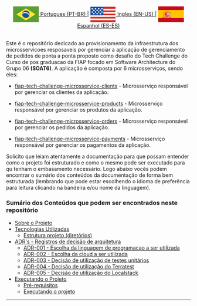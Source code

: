 <br>
<div align="center">
    <a href="./docs/readme/pt-br/sobre-o-projeto.md"><img align="center" alt="Gist" src="./docs/images/icons/flags/brazil-flag.svg"> Portugues (PT-BR) </a>|
    <a href="/"><img align="center" alt="Gist" src="./docs/images/icons/flags/usa-flag.svg"> Ingles (EN-US) </a>|
    <a href="/"><img align="center" alt="LinkedIn" src="./docs/images/icons/flags/spain-flag.svg"> Espanhol (ES-ES) </a>
</div>
<br>

Este é o repositório dedicado ao provisionamento da infraestrutura dos microsservicoes resposaveis por gerenciar a aplicação de gerenciamento de pedidos de ponta a ponta proposto como desafio do Tech Challenge do Curso de pos graduacao da FIAP focado em Software Architecture do Grupo 06 **(SOAT6)**. A aplicação é composta por 6 microsserviços, sendo eles:

- [fiap-tech-challenge-microsservice-clients](https://github.com/jhonywalkeer/fiap-tech-challenge-microsservice-clients) - Microsserviço responsável por gerenciar os clientes da aplicação.

- [fiap-tech-challenge-microsservice-products](https://github.com/jhonywalkeer/fiap-tech-challenge-microsservice-products) - Microsserviço responsável por gerenciar os produtos da aplicação.

- [fiap-tech-challenge-microsservice-orders](https://github.com/jhonywalkeer/fiap-tech-challenge-microsservice-orders) - Microsserviço responsável por gerenciar os pedidos da aplicação.

- [fiap-tech-challenge-microsservice-payments](https://github.com/jhonywalkeer/fiap-tech-challenge-microsservice-payments) - Microsserviço responsável por gerenciar os pagamentos da aplicação.

Solicito que leiam atentamente a documentação para que possam entender como o projeto foi estruturado e como o mesmo pode ser executado para qu tenham o embasamento necessário. Logo abaixo vocês podem encontrar o sumário dos conteúdos da documentação de forma bem estruturada (lembrando que pode estar escolhendo o idioma de preferência para leitura clicando na bandeira e/ou nome da linguagem).

### Sumário dos Conteúdos que podem ser encontrados neste repositório

- [Sobre o Projeto](./docs/readme/pt-br/sobre-o-projeto.md)
- [Tecnologias Utilizadas](./docs/readme/pt-br/tecnologias-utilizadas.md)
  - [Estrutura projeto (diretórios)](./docs/readme/pt-br/estrutura-projeto.md)
- [ADR's - Registros de decisão de arquitetura](./docs/readme/pt-br/registros-de-decisao-de-arquitetura.md)
  - [ADR-001 - Escolha da linguagem de programacao a ser utilizada]()
  - [ADR-002 - Escolha da cloud a ser utilizada]()
  - [ADR-003 - Decisão de utilização de testes unitários]()
  - [ADR-004 - Decisão de utilização do Terratest]()
  - [ADR-005 - Decisão de utilização do Localstack]()
- [Executando o Projeto]()
  - [Pré-requisitos]()
  - [Executando o projeto]()

---
